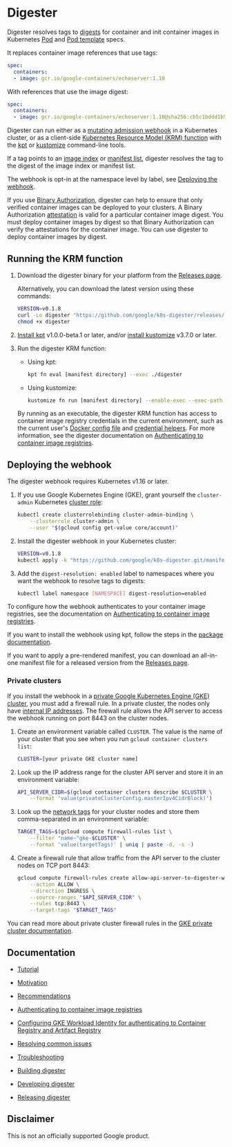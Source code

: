 # Digester

Digester resolves tags to
[digests](https://cloud.google.com/solutions/using-container-images) for
container and init container images in Kubernetes
[Pod](https://kubernetes.io/docs/concepts/workloads/pods/) and
[Pod template](https://kubernetes.io/docs/concepts/workloads/pods/#pod-templates)
specs.

It replaces container image references that use tags:

```yaml
spec:
  containers:
  - image: gcr.io/google-containers/echoserver:1.10
```

With references that use the image digest:

```yaml
spec:
  containers:
  - image: gcr.io/google-containers/echoserver:1.10@sha256:cb5c1bddd1b5665e1867a7fa1b5fa843a47ee433bbb75d4293888b71def53229
```

Digester can run either as a
[mutating admission webhook](https://kubernetes.io/docs/reference/access-authn-authz/extensible-admission-controllers/)
in a Kubernetes cluster, or as a client-side
[Kubernetes Resource Model (KRM) function](https://kpt.dev/book/02-concepts/03-functions)
with the [kpt](https://kpt.dev/) or
[kustomize](https://kubectl.docs.kubernetes.io/guides/introduction/kustomize/)
command-line tools.

If a tag points to an
[image index](https://github.com/opencontainers/image-spec/blob/master/image-index.md#oci-image-index-specification)
or
[manifest list](https://docs.docker.com/registry/spec/manifest-v2-2/#manifest-list),
digester resolves the tag to the digest of the image index or manifest list.

The webhook is opt-in at the namespace level by label, see
[Deploying the webhook](#deploying-the-webhook).

If you use
[Binary Authorization](https://cloud.google.com/binary-authorization/docs),
digester can help to ensure that only verified container images can be deployed
to your clusters. A Binary Authorization
[attestation](https://cloud.google.com/binary-authorization/docs/key-concepts#attestations)
is valid for a particular container image digest. You must deploy container
images by digest so that Binary Authorization can verify the attestations for
the container image. You can use digester to deploy container images by digest.

## Running the KRM function

1.  Download the digester binary for your platform from the
    [Releases page](../../releases).

    Alternatively, you can download the latest version using these commands:

    ```sh
    VERSION=v0.1.8
    curl -Lo digester "https://github.com/google/k8s-digester/releases/download/${VERSION}/digester_$(uname -s)_$(uname -m)"
    chmod +x digester
    ```

2.  [Install kpt](https://kpt.dev/installation/) v1.0.0-beta.1 or later, and/or
    [install kustomize](https://kubectl.docs.kubernetes.io/installation/kustomize/)
    v3.7.0 or later.

3.  Run the digester KRM function:

    -   Using kpt:

        ```sh
        kpt fn eval [manifest directory] --exec ./digester
        ```

    -   Using kustomize:

        ```sh
        kustomize fn run [manifest directory] --enable-exec --exec-path ./digester
        ```

    By running as an executable, the digester KRM function has access to
    container image registry credentials in the current environment, such as
    the current user's
    [Docker config file](https://github.com/google/go-containerregistry/blob/main/pkg/authn/README.md#the-config-file)
    and
    [credential helpers](https://docs.docker.com/engine/reference/commandline/login/#credential-helper-protocol).
    For more information, see the digester documentation on
    [Authenticating to container image registries](docs/authentication.md).

## Deploying the webhook

The digester webhook requires Kubernetes v1.16 or later.

1.  If you use Google Kubernetes Engine (GKE), grant yourself the
    `cluster-admin` Kubernetes
    [cluster role](https://kubernetes.io/docs/reference/access-authn-authz/rbac/):

    ```sh
    kubectl create clusterrolebinding cluster-admin-binding \
        --clusterrole cluster-admin \
        --user "$(gcloud config get-value core/account)"
    ```
    
2.  Install the digester webhook in your Kubernetes cluster:

    ```sh
    VERSION=v0.1.8
    kubectl apply -k "https://github.com/google/k8s-digester.git/manifests/?ref=${VERSION}"
    ```

3.  Add the `digest-resolution: enabled` label to namespaces where you want the
    webhook to resolve tags to digests:

    ```sh
    kubectl label namespace [NAMESPACE] digest-resolution=enabled
    ```

To configure how the webhook authenticates to your container image registries,
see the documentation on
[Authenticating to container image registries](https://github.com/google/k8s-digester/blob/main/docs/authentication.md#authenticating-to-container-image-registries).

If you want to install the webhook using kpt, follow the steps in the
[package documentation](manifests/README.md).

If you want to apply a pre-rendered manifest, you can download an all-in-one
manifest file for a released version from the [Releases page](../../releases).

### Private clusters

If you install the webhook in a
[private Google Kubernetes Engine (GKE) cluster](https://cloud.google.com/kubernetes-engine/docs/how-to/private-clusters),
you must add a firewall rule. In a private cluster, the nodes only have
[internal IP addresses](https://cloud.google.com/vpc/docs/ip-addresses).
The firewall rule allows the API server to access the webhook running on port
8443 on the cluster nodes.

1.  Create an environment variable called `CLUSTER`. The value is the name of
    your cluster that you see when you run `gcloud container clusters list`:

    ```sh
    CLUSTER=[your private GKE cluster name]
    ```

2.  Look up the IP address range for the cluster API server and store it in an
    environment variable:

    ```sh
    API_SERVER_CIDR=$(gcloud container clusters describe $CLUSTER \
        --format 'value(privateClusterConfig.masterIpv4CidrBlock)')
    ```

3.  Look up the
    [network tags](https://cloud.google.com/vpc/docs/add-remove-network-tags)
    for your cluster nodes and store them comma-separated in an environment
    variable:

    ```sh
    TARGET_TAGS=$(gcloud compute firewall-rules list \
        --filter "name~^gke-$CLUSTER" \
        --format 'value(targetTags)' | uniq | paste -d, -s -)
    ```

4.  Create a firewall rule that allow traffic from the API server to the 
    cluster nodes on TCP port 8443:

    ```sh
    gcloud compute firewall-rules create allow-api-server-to-digester-webhook \
        --action ALLOW \
        --direction INGRESS \
        --source-ranges "$API_SERVER_CIDR" \
        --rules tcp:8443 \
        --target-tags "$TARGET_TAGS"
    ```

You can read more about private cluster firewall rules in the
[GKE private cluster documentation](https://cloud.google.com/kubernetes-engine/docs/how-to/private-clusters#add_firewall_rules).

## Documentation

-   [Tutorial](https://cloud.google.com/architecture/using-container-image-digests-in-kubernetes-manifests#using_digester)

-   [Motivation](docs/motivation.md)

-   [Recommendations](docs/recommendations.md)

-   [Authenticating to container image registries](docs/authentication.md)

-   [Configuring GKE Workload Identity for authenticating to Container Registry and Artifact Registry](docs/workload-identity.md)

-   [Resolving common issues](docs/common-issues.md)

-   [Troubleshooting](docs/troubleshooting.md)

-   [Building digester](docs/build.md)

-   [Developing digester](docs/development.md)

-   [Releasing digester](docs/release.md)

## Disclaimer

This is not an officially supported Google product.

